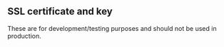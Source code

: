 ## SSL certificate and key

These are for development/testing purposes and should not be used in production.
